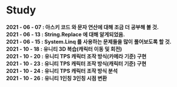 # Study
**2021 - 06 - 07 : 아스키 코드 와 문자 연산에 대해 조금 더 공부해 볼 것.**  
**2021 - 06 - 13 : String.Replace 에 대해 알게되었음.**  
**2021 - 06 - 15 : System.Linq 를 사용하는 문제들을 많이 풀어보도록 할 것.**  
**2021 - 10 - 18 : 유니티 3D 복습(캐릭터 이동 및 회전)**  
**2021 - 10 - 20 : 유니티 TPS 캐릭터 조작 방식(카메라 기준) 구현**  
**2021 - 10 - 23 : 유니티 TPS 캐릭터 조작 방식(캐릭터 기준) 구현**  
**2021 - 10 - 24 : 유니티 TPS 캐릭터 조작 방식 분석**  
**2021 - 10 - 26 : 유니티 1인칭 3인칭 시점 변환**  
